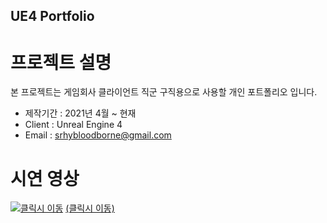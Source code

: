 ## UE4 Portfolio
# 프로젝트 설명
본 프로젝트는 게임회사 클라이언트 직군 구직용으로 사용할 개인 포트폴리오 입니다.
  - 제작기간 : 2021년 4월 ~ 현재
  - Client : Unreal Engine 4
  - Email : srhybloodborne@gmail.com

# 시연 영상
[![클릭시 이동](https://img.youtu.be/vi/yQ7s03Cm2_I/0.jpg)](https://https://youtu.be/yQ7s03Cm2_I)
[(클릭시 이동)](https://youtu.be/yQ7s03Cm2_I)
